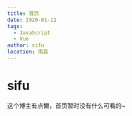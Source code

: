 ```yaml
---
title: 首页
date: 2020-01-11
tags: 
  - JavaScript
  - Vue
author: sifu
location: 南昌  
---
```

# sifu

这个博主有点懒，首页暂时没有什么可看的~

<Vssue :title="$title" />
